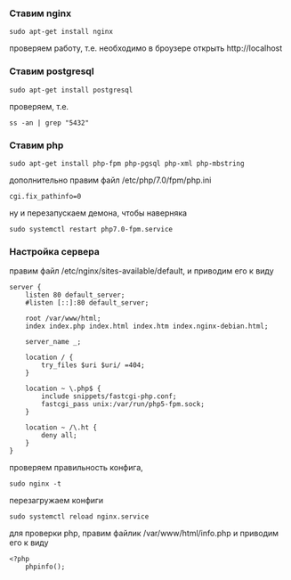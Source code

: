### Ставим nginx
```
sudo apt-get install nginx
```
проверяем работу, т.е. необходимо в броузере открыть http://localhost

### Ставим postgresql
```
sudo apt-get install postgresql
```

проверяем, т.е.
```
ss -an | grep "5432"
```

### Ставим php
```
sudo apt-get install php-fpm php-pgsql php-xml php-mbstring
```

дополнительно правим файл /etc/php/7.0/fpm/php.ini
```
cgi.fix_pathinfo=0
```

ну и перезапускаем демона, чтобы наверняка
```
sudo systemctl restart php7.0-fpm.service
```
### Настройка сервера

правим файл /etc/nginx/sites-available/default, и приводим его к виду
```
server {
    listen 80 default_server;
    #listen [::]:80 default_server;

    root /var/www/html;
    index index.php index.html index.htm index.nginx-debian.html;

    server_name _;

    location / {
        try_files $uri $uri/ =404;
    }

    location ~ \.php$ {
        include snippets/fastcgi-php.conf;
        fastcgi_pass unix:/var/run/php5-fpm.sock;
    }

    location ~ /\.ht {
        deny all;
    }
}
```

проверяем правильность конфига,
```
sudo nginx -t
```

перезагружаем конфиги
```
sudo systemctl reload nginx.service
```

для проверки php, правим файлик /var/www/html/info.php и приводим его к виду
```
<?php
    phpinfo();
```
